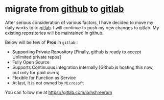 # migrate from [github](https://github.com/iamshreeram) to [gitlab](https://gitlab.com/iamshreeram)

After serious consideration of various factors, I have decided to move my daily works to to [gitlab](https://gitlab.com/iamshreeram). I will continue to push my new changes to gitlab. My existing repositories will be maintained in github. 

Below will be few of **Pros** in `gitlab` :

* ~~Supporting Private Repository~~ [Finally, github is ready to accept Unlimited private repos]
* Fully Open Source
* Supports Continuous integration internally [Github is hosting this now, but only for paid users]
* Flexible for Function as Service
* At last, It is not owned by `Microsoft`

You can follow me at https://gitlab.com/iamshreeram
